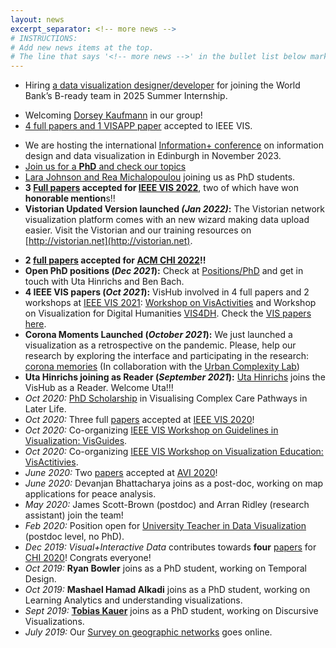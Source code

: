 ```yaml
---
layout: news
excerpt_separator: <!-- more news -->
# INSTRUCTIONS:
# Add new news items at the top.
# The line that says '<!-- more news -->' in the bullet list below marks the cut-off for what is displayed on the homepage. Everything below is available via the 'more news' link on the homepage. Move that line to where you want news to cut off. Make sure not to edit the line itself at all (no added or removed spaces, for example - it needs to match the excerpt separator as defined above exactly)
---
```


- Hiring [a data visualization designer/developer](jobs/b-ready) for joining the World Bank’s B-ready team in 2025 Summer Internship.
<!-- - Hiring a [visualization designer / workshop facilitator](jobs/co-benefits-atlas) for a project on building a UK-wide Co2 emission-reduction Co-Benefits atlas. Starting now until July 2025. -->
- Welcoming [Dorsey Kaufmann](https://www.linkedin.com/in/dorseykaufmann) in our group!
- [4 full papers and 1 VISAPP paper](publications.html) accepted to IEEE VIS.
<!-- - ~~Hiring for a [visualization researcher / designer / developer](jobs/visres2024) for March-June 2024.~~ -->
<!-- - ~~Hiring for a [permanent teaching position](https://elxw.fa.em3.oraclecloud.com/hcmUI/CandidateExperience/en/sites/CX_1001/job/8990) at the intersection of data, design and technology.~~ -->
- We are hosting the international [Information+ conference](https://informationplusconference.com/) on information design and data visualization in Edinburgh in November 2023.
- [Join us for a **PhD** and check our topics](jobs/index.html)
- [Lara Johnson and Rea Michalopoulou](people.html) joining us as PhD students.
- **3 [Full papers](publications.html) accepted for [IEEE VIS 2022](http://ieeevis.org/year/2022/welcome)**, two of which have won **honorable mention**s!!
- **Vistorian Updated Version launched _(Jan 2022)_:** The Vistorian network visualization platform comes with an new wizard making data upload easier. Visit the Vistorian and our training resources on [http://vistorian.net](http://vistorian.net).
<!-- more news -->
- **2 [full papers](publications.html) accepted for [ACM CHI 2022](https://chi2022.acm.org)!!**
- **Open PhD positions (_Dec 2021_):** Check at [Positions/PhD](https://visactivities.github.io/jobs) and get in touch with Uta Hinrichs and Ben Bach.
- **4 IEEE VIS papers (_Oct 2021_):** VisHub involved in 4 full papers and 2 workshops at [IEEE VIS 2021](http://ieeevis.org): [Workshop on VisActivities](https://visactivities.github.io) and Workshop on Visualization for Digital Humanities [VIS4DH](http://www.vis4dh.org/). Check the [VIS papers here](publications.html).
- **Corona Moments Launched (_October 2021_):** We just launched a visualization as a retrospective on the pandemic. Please, help our research by exploring the interface and participating in the research: [corona memories](https://uclab.fh-potsdam.de/coronamemories) (In collaboration with the [Urban Complexity Lab](https://uclab.fh-potsdam.de/))
- **Uta Hinrichs joining as Reader (_September 2021_):** [Uta Hinrichs](http://www.utahinrichs.de) joins the VisHub as a Reader. Welcome Uta!!!
- _Oct 2020:_ [PhD Scholarship](phd-graphics-medicine.html) in Visualising Complex Care Pathways in Later Life.
- _Oct 2020:_ Three full [papers](publications.html) accepted at [IEEE VIS 2020](http://ieeevis.org)!
- _Oct 2020:_ Co-organizing [IEEE VIS Workshop on Guidelines in Visualization: VisGuides](https://nms.kcl.ac.uk/c4pgv).
- _Oct 2020:_ Co-organizing [IEEE VIS Workshop on Visualization Education: VisActitivies](http://visactivities.github.io).
- _June 2020:_ Two [papers](publications.html) accepted at [AVI 2020](https://sites.google.com/unisa.it/avi2020/home)!
- _June 2020:_ <span class="red">Devanjan Bhattacharya</span> joins as a post-doc, working on map applications for peace analysis.
- _May 2020:_ <span class="red">James Scott-Brown</span> (postdoc) and <span class="red">Arran Ridley</span> (research assistant) join the team!
- _Feb 2020:_ Position open for [University Teacher in Data Visualization](job-datavista) (postdoc level, no PhD).
- _Dec 2019:_ _Visual+Interactive Data_ contributes towards **four** [papers](https://visualinteractivedata.github.io/publications) for [CHI 2020](https://chi2020.acm.org)! Congrats everyone!
- _Oct 2019:_ **Ryan Bowler** joins as a PhD student, working on Temporal Design.
- _Oct 2019:_ **Mashael Hamad Alkadi** joins as a PhD student, working on Learning Analytics and understanding visualizations.
- _Sept 2019:_ **[Tobias Kauer](https://twitter.com/tobi_vierzwo)** joins as a PhD student, working on Discursive Visualizations.
- _July 2019:_ Our [Survey on geographic networks](https://geographic-networks.github.io) goes online.
